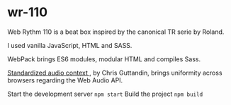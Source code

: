# wr-110

Web Rythm 110 is a beat box inspired by the canonical TR serie by Roland.

I used vanilla JavaScript, HTML and SASS.

WebPack brings ES6 modules, modular HTML and compiles Sass.

[Standardized audio context ](https://www.npmjs.com/package/standardized-audio-context), by Chris Guttandin, brings uniformity across browsers regarding the Web Audio API.

Start the development server
```npm start```
Build the project
```npm build```
